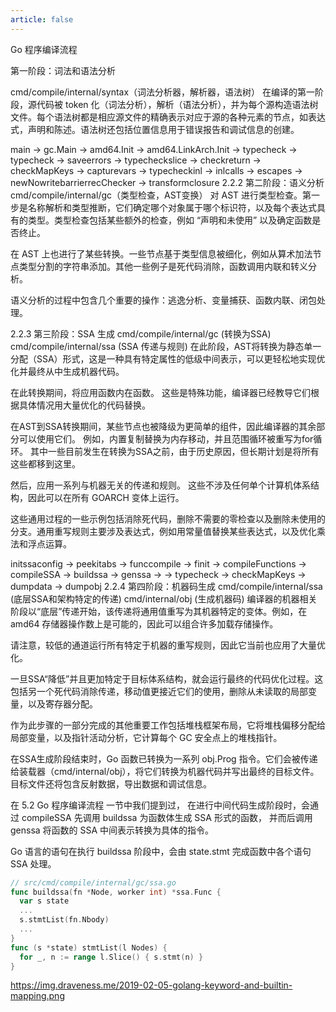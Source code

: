 ```yaml
---
article: false
---
```


Go 程序编译流程

第一阶段：词法和语法分析

cmd/compile/internal/syntax（词法分析器，解析器，语法树）
在编译的第一阶段，源代码被 token 化（词法分析），解析（语法分析），并为每个源构造语法树文件。每个语法树都是相应源文件的精确表示对应于源的各种元素的节点，如表达式，声明和陈述。语法树还包括位置信息用于错误报告和调试信息的创建。

main -> gc.Main -> amd64.Init -> amd64.LinkArch.Init
-> typecheck -> typecheck -> saveerrors -> typecheckslice
-> checkreturn -> checkMapKeys -> capturevars ->
typecheckinl -> inlcalls -> escapes ->
newNowritebarrierrecChecker -> transformclosure
2.2.2 第二阶段：语义分析
cmd/compile/internal/gc（类型检查，AST变换）
对 AST 进行类型检查。第一步是名称解析和类型推断，它们确定哪个对象属于哪个标识符，以及每个表达式具有的类型。类型检查包括某些额外的检查，例如 “声明和未使用” 以及确定函数是否终止。

在 AST 上也进行了某些转换。一些节点基于类型信息被细化，例如从算术加法节点类型分割的字符串添加。其他一些例子是死代码消除，函数调用内联和转义分析。

语义分析的过程中包含几个重要的操作：逃逸分析、变量捕获、函数内联、闭包处理。

2.2.3 第三阶段：SSA 生成
cmd/compile/internal/gc (转换为SSA)
cmd/compile/internal/ssa (SSA 传递与规则)
在此阶段，AST将转换为静态单一分配（SSA）形式，这是一种具有特定属性的低级中间表示，可以更轻松地实现优化并最终从中生成机器代码。

在此转换期间，将应用函数内在函数。 这些是特殊功能，编译器已经教导它们根据具体情况用大量优化的代码替换。

在AST到SSA转换期间，某些节点也被降级为更简单的组件，因此编译器的其余部分可以使用它们。 例如，内置复制替换为内存移动，并且范围循环被重写为for循环。 其中一些目前发生在转换为SSA之前，由于历史原因，但长期计划是将所有这些都移到这里。

然后，应用一系列与机器无关的传递和规则。 这些不涉及任何单个计算机体系结构，因此可以在所有 GOARCH 变体上运行。

这些通用过程的一些示例包括消除死代码，删除不需要的零检查以及删除未使用的分支。通用重写规则主要涉及表达式，例如用常量值替换某些表达式，以及优化乘法和浮点运算。

initssaconfig -> peekitabs -> funccompile ->
finit -> compileFunctions -> compileSSA -> buildssa -> genssa ->
-> typecheck -> checkMapKeys -> dumpdata -> dumpobj
2.2.4 第四阶段：机器码生成
cmd/compile/internal/ssa (底层SSA和架构特定的传递)
cmd/internal/obj (生成机器码)
编译器的机器相关阶段以“底层”传递开始，该传递将通用值重写为其机器特定的变体。例如，在 amd64 存储器操作数上是可能的，因此可以组合许多加载存储操作。

请注意，较低的通道运行所有特定于机器的重写规则，因此它当前也应用了大量优化。

一旦SSA“降低”并且更加特定于目标体系结构，就会运行最终的代码优化过程。这包括另一个死代码消除传递，移动值更接近它们的使用，删除从未读取的局部变量，以及寄存器分配。

作为此步骤的一部分完成的其他重要工作包括堆栈框架布局，它将堆栈偏移分配给局部变量，以及指针活动分析，它计算每个 GC 安全点上的堆栈指针。

在SSA生成阶段结束时，Go 函数已转换为一系列 obj.Prog 指令。它们会被传递给装载器（cmd/internal/obj），将它们转换为机器代码并写出最终的目标文件。目标文件还将包含反射数据，导出数据和调试信息。

在 5.2 Go 程序编译流程 一节中我们提到过， 在进行中间代码生成阶段时，会通过 compileSSA 先调用 buildssa 为函数体生成 SSA 形式的函数， 并而后调用 genssa 将函数的 SSA 中间表示转换为具体的指令。

Go 语言的语句在执行 buildssa 阶段中，会由 state.stmt 完成函数中各个语句 SSA 处理。

```go
// src/cmd/compile/internal/gc/ssa.go
func buildssa(fn *Node, worker int) *ssa.Func {
  var s state
  ...
  s.stmtList(fn.Nbody)
  ...
}
func (s *state) stmtList(l Nodes) {
  for _, n := range l.Slice() { s.stmt(n) }
}
```


https://img.draveness.me/2019-02-05-golang-keyword-and-builtin-mapping.png
